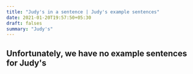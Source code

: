 ```yaml
---
title: "Judy's in a sentence | Judy's example sentences"
date: 2021-01-20T19:57:50+05:30
draft: falses
summary: "Judy's"
---
```

## Unfortunately, we have no example sentences for Judy's                 
